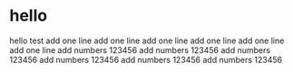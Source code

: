 # hello
hello test
add one line
add one line
add one line
add one line
add one line
add one line
add numbers 123456
add numbers 123456
add numbers 123456
add numbers 123456
add numbers 123456
add numbers 123456
